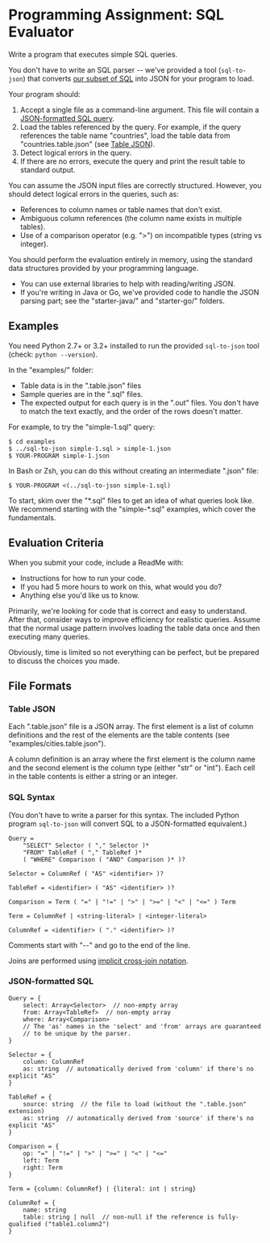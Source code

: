 # Programming Assignment: SQL Evaluator

Write a program that executes simple SQL queries.

You don't have to write an SQL parser -- we've provided a tool (`sql-to-json`) that converts [our subset of SQL](#sql-syntax) into JSON for your program to load.

Your program should:
1. Accept a single file as a command-line argument.  This file will contain a [JSON-formatted SQL query](#json-formatted-sql).
2. Load the tables referenced by the query.  For example, if the query references the table name "countries", load the table data from "countries.table.json" (see [Table JSON](#table-json)).
3. Detect logical errors in the query.
4. If there are no errors, execute the query and print the result table to standard output.

You can assume the JSON input files are correctly structured.  However, you should detect logical errors in the queries, such as:
- References to column names or table names that don't exist.
- Ambiguous column references (the column name exists in multiple tables).
- Use of a comparison operator (e.g. ">") on incompatible types (string vs integer).

You should perform the evaluation entirely in memory, using the standard data structures provided by your programming language.
- You can use external libraries to help with reading/writing JSON.
- If you're writing in Java or Go, we've provided code to handle the JSON parsing part; see the "starter-java/" and "starter-go/" folders.

## Examples

You need Python 2.7+ or 3.2+ installed to run the provided `sql-to-json` tool (check: `python --version`).

In the "examples/" folder:
- Table data is in the ".table.json" files
- Sample queries are in the ".sql" files.
- The expected output for each query is in the ".out" files.  You don't have to match the text exactly, and the order of the rows doesn't matter.

For example, to try the "simple-1.sql" query:

```
$ cd examples
$ ../sql-to-json simple-1.sql > simple-1.json
$ YOUR-PROGRAM simple-1.json
```

In Bash or Zsh, you can do this without creating an intermediate ".json" file:

```
$ YOUR-PROGRAM <(../sql-to-json simple-1.sql)
```

To start, skim over the "\*.sql" files to get an idea of what queries look like.  We recommend starting with the "simple-\*.sql" examples, which cover the fundamentals.

## Evaluation Criteria

When you submit your code, include a ReadMe with:
- Instructions for how to run your code.
- If you had 5 more hours to work on this, what would you do?
- Anything else you'd like us to know.

Primarily, we're looking for code that is correct and easy to understand.  After that, consider ways to improve efficiency for realistic queries.  Assume that the normal usage pattern involves loading the table data once and then executing many queries.

Obviously, time is limited so not everything can be perfect, but be prepared to discuss the choices you made.

## File Formats

### Table JSON

Each ".table.json" file is a JSON array.  The first element is a list of column definitions and the rest of the elements are the table contents (see "examples/cities.table.json").

A column definition is an array where the first element is the column name and the second element is the column type (either "str" or "int").  Each cell in the table contents is either a string or an integer.

### SQL Syntax

(You don't have to write a parser for this syntax.  The included Python program `sql-to-json` will convert SQL to a JSON-formatted equivalent.)

```
Query =
    "SELECT" Selector ( "," Selector )*
    "FROM" TableRef ( "," TableRef )*
    ( "WHERE" Comparison ( "AND" Comparison )* )?

Selector = ColumnRef ( "AS" <identifier> )?

TableRef = <identifier> ( "AS" <identifier> )?

Comparison = Term ( "=" | "!=" | ">" | ">=" | "<" | "<=" ) Term

Term = ColumnRef | <string-literal> | <integer-literal>

ColumnRef = <identifier> ( "." <identifier> )?
```

Comments start with "--" and go to the end of the line.

Joins are performed using [implicit cross-join notation](https://en.wikipedia.org/wiki/Join_(SQL)#Inner_join).

### JSON-formatted SQL

```
Query = {
    select: Array<Selector>  // non-empty array
    from: Array<TableRef>  // non-empty array
    where: Array<Comparison>
    // The 'as' names in the 'select' and 'from' arrays are guaranteed
    // to be unique by the parser.
}

Selector = {
    column: ColumnRef
    as: string  // automatically derived from 'column' if there's no explicit "AS"
}

TableRef = {
    source: string  // the file to load (without the ".table.json" extension)
    as: string  // automatically derived from 'source' if there's no explicit "AS"
}

Comparison = {
    op: "=" | "!=" | ">" | ">=" | "<" | "<="
    left: Term
    right: Term
}

Term = {column: ColumnRef} | {literal: int | string}

ColumnRef = {
    name: string
    table: string | null  // non-null if the reference is fully-qualified ("table1.column2")
}
```

